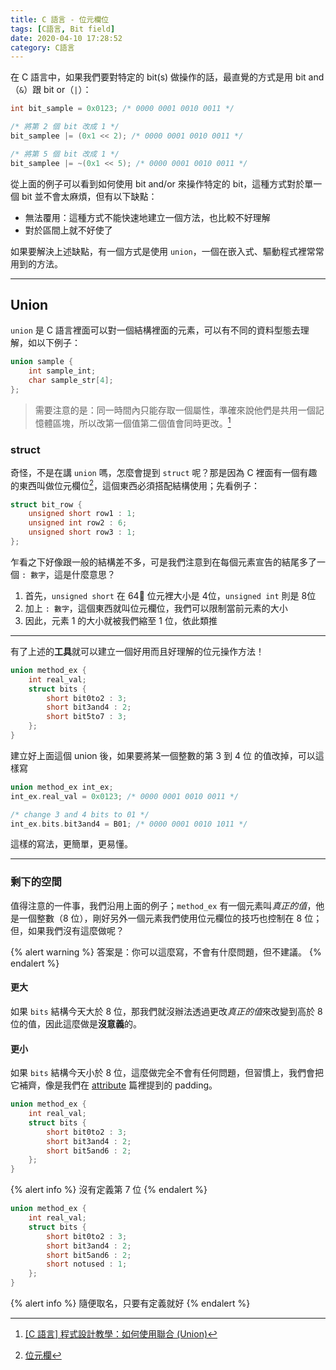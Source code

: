 ```yaml
---
title: C 語言 - 位元欄位
tags: [C語言, Bit field]
date: 2020-04-10 17:28:52
category: C語言
---
```

在 C 語言中，如果我們要對特定的 bit(s) 做操作的話，最直覺的方式是用 bit and（`&`）跟 bit or（`|`）：

```c
int bit_sample = 0x0123; /* 0000 0001 0010 0011 */

/* 將第 2 個 bit 改成 1 */
bit_samplee |= (0x1 << 2); /* 0000 0001 0010 0011 */

/* 將第 5 個 bit 改成 1 */
bit_samplee |= ~(0x1 << 5); /* 0000 0001 0010 0011 */
```

從上面的例子可以看到如何使用 bit and/or 來操作特定的 bit，這種方式對於單一個 bit 並不會太麻煩，但有以下缺點：
- 無法覆用：這種方式不能快速地建立一個方法，也比較不好理解
- 對於區間上就不好使了

如果要解決上述缺點，有一個方式是使用 `union`，一個在嵌入式、驅動程式裡常常用到的方法。

---

## Union
`union` 是 C 語言裡面可以對一個結構裡面的元素，可以有不同的資料型態去理解，如以下例子：

```c
union sample {
    int sample_int;
    char sample_str[4];
};
```

>需要注意的是：同一時間內只能存取一個屬性，準確來說他們是共用一個記憶體區塊，所以改第一個值第二個值會同時更改。[^1]

[^1]:[[C 語言] 程式設計教學：如何使用聯合 (Union)](https://michaelchen.tech/c-programming/union/)

### struct
奇怪，不是在講 `union` 嗎，怎麼會提到 `struct` 呢？那是因為 C 裡面有一個有趣的東西叫做位元欄位[^2]，這個東西必須搭配結構使用；先看例子：

```c
struct bit_row {
    unsigned short row1 : 1;
    unsigned int row2 : 6;
    unsigned short row3 : 1;
};
```

乍看之下好像跟一般的結構差不多，可是我們注意到在每個元素宣告的結尾多了一個 `: 數字`，這是什麼意思？
1. 首先，`unsigned short` 在 64 位元裡大小是 4位，`unsigned int` 則是 8位
2. 加上 `: 數字`，這個東西就叫位元欄位，我們可以限制當前元素的大小
3. 因此，元素 1 的大小就被我們縮至 1 位，依此類推

[^2]:[位元欄](https://zh.wikipedia.org/wiki/%E4%BD%8D%E6%AE%B5)

---

有了上述的**工具**就可以建立一個好用而且好理解的位元操作方法！

```c
union method_ex {
    int real_val;
    struct bits {
        short bit0to2 : 3;
        short bit3and4 : 2;
        short bit5to7 : 3;
    };
}
```

建立好上面這個 union 後，如果要將某一個整數的第 3 到 4 位 的值改掉，可以這樣寫

```c
union method_ex int_ex;
int_ex.real_val = 0x0123; /* 0000 0001 0010 0011 */

/* change 3 and 4 bits to 01 */
int_ex.bits.bit3and4 = B01; /* 0000 0001 0010 1011 */
```

這樣的寫法，更簡單，更易懂。

---
### 剩下的空間
值得注意的一件事，我們沿用上面的例子；`method_ex` 有一個元素叫*真正的值*，他是一個整數（8 位），剛好另外一個元素我們使用位元欄位的技巧也控制在 8 位；但，如果我們沒有這麼做呢？

{% alert warning %}
答案是：你可以這麼寫，不會有什麼問題，但不建議。
{% endalert %}

#### 更大
如果 `bits` 結構今天大於 8 位，那我們就沒辦法透過更改*真正的值*來改變到高於 8 位的值，因此這麼做是**沒意義**的。

#### 更小
如果 `bits` 結構今天小於 8 位，這麼做完全不會有任何問題，但習慣上，我們會把它補齊，像是我們在 [attribute](/c-attribute) 篇裡提到的 padding。

```c
union method_ex {
    int real_val;
    struct bits {
        short bit0to2 : 3;
        short bit3and4 : 2;
        short bit5and6 : 2;
    };
}
```

{% alert info %}
沒有定義第 7 位
{% endalert %}

```c
union method_ex {
    int real_val;
    struct bits {
        short bit0to2 : 3;
        short bit3and4 : 2;
        short bit5and6 : 2;
        short notused : 1;
    };
}
```

{% alert info %}
隨便取名，只要有定義就好
{% endalert %}
